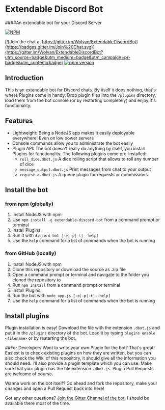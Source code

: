 ﻿# Extendable Discord Bot
####An extendable bot for your Discord Server

[![NPM](https://nodei.co/npm/extendable-discord-bot.png?downloads=true&downloadRank=true&stars=true)](https://nodei.co/npm/extendable-discord-bot/) 

[![Join the chat at https://gitter.im/Wolvan/ExtendableDiscordBot](https://badges.gitter.im/Join%20Chat.svg)](https://gitter.im/Wolvan/ExtendableDiscordBot?utm_source=badge&utm_medium=badge&utm_campaign=pr-badge&utm_content=badge) [![npm version](https://badge.fury.io/js/extendable-discord-bot.svg)](https://badge.fury.io/js/extendable-discord-bot)

## Introduction
This is an extendable bot for Discord chats. By itself it does nothing, that's where Plugins come in handy. Drop plugin files into the `/plugins` directory, load them from the bot console (or by restarting completely) and enjoy it's functionality.

## Features
* Lightweight: Being a NodeJS app makes it easily deployable everywhere! Even on low power servers
* Console commands allow you to administrate the bot easily
* Plugin API: The bot doesn't really do anything by itself, you install Plugins for functionality. The following plugins come pre-installed:
	* `roll_dice.dbot.js` A dice rolling script that allows to roll any number of dice
	* `message_output.dbot.js` Print messages from chat to your output
	* `request_q.dbot.js` A queue plugin for requests or commissions

## Install the bot
### from npm (globally)
1. Install NodeJS with npm
2. Use `npm install -g extendable-discord-bot` from a command prompt or terminal
3. Install Plugins
4. Run it with `discord-bot [-e|-p|-t|--help]`
5. Use the `help` command for a list of commands when the bot is running

### from GitHub (locally)
1. Install NodeJS with npm
2. Clone this repository or download the source as .zip file
3. Open a command prompt or terminal and navigate to the folder you cloned the repository to
4. Run `npm install` from a command prompt or terminal
5. Install Plugins
6. Run the bot with `node app.js [-e|-p|-t|--help]`
7. Use the `help` command for a list of commands when the bot is running

## Install plugins
Plugin installation is easy! Download the file with the extension `.dbot.js` and put it in the `/plugins` directory of the bot. Load it by typing `plugins enable <filename>` or by restarting the bot.

##For Developers
Want to write your own Plugin for the bot? That's great!
Easiest is to check existing plugins on how they are written, but you can also check the Wiki of this repository, it should give all the information you should need. I'll also provide a plugin template which you can use.
Make sure that your plugin has the file extension `.dbot.js`.
Plugin Pull Requests are welcome of course.

Wanna work on the bot itself? Go ahead and fork the repository, make your changes and open a Pull Request back into here!

Got any other questions? [Join the Gitter Channel of the bot](https://gitter.im/Wolvan/ExtendableDiscordBot), I should be available there most of the time.
